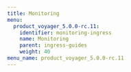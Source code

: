 ```yaml
---
title: Monitoring
menu:
  product_voyager_5.0.0-rc.11:
    identifier: monitoring-ingress
    name: Monitoring
    parent: ingress-guides
    weight: 40
menu_name: product_voyager_5.0.0-rc.11
---
```


